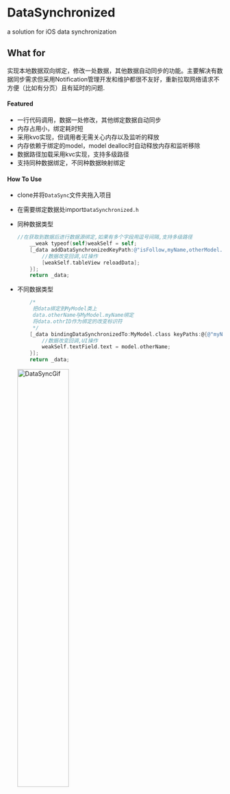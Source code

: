 # DataSynchronized
a solution for iOS data synchronization

## What for

实现本地数据双向绑定，修改一处数据，其他数据自动同步的功能。主要解决有数据同步需求但采用Notification管理开发和维护都很不友好，重新拉取网络请求不方便（比如有分页）且有延时的问题.

#### Featured

* 一行代码调用，数据一处修改，其他绑定数据自动同步
* 内存占用小，绑定耗时短
* 采用kvo实现，但调用者无需关心内存以及监听的释放
* 内存依赖于绑定的model，model dealloc时自动释放内存和监听移除
* 数据路径加载采用kvc实现，支持多级路径
* 支持同种数据绑定，不同种数据映射绑定

#### How To Use

* clone并将```DataSync```文件夹拖入项目

* 在需要绑定数据处import```DataSynchronized.h```

* 同种数据类型

  ```objective-c
  //在获取到数据后进行数据源绑定,如果有多个字段用逗号间隔,支持多级路径
      __weak typeof(self)weakSelf = self;
      [_data addDataSynchronizedKeyPath:@"isFollow,myName,otherModel.otherName" IDPath:@"myID" onChange:^(MyModel *  _Nonnull model) {
          //数据改变回调,UI操作
          [weakSelf.tableView reloadData];
      }];
      return _data;
  ```

* 不同数据类型

  ```objective-c
      /*
       把data绑定到MyModel类上
       data.otherName与MyModel.myName绑定
       将data.othrID作为绑定的改变标识符
       */
      [_data bindingDataSynchronizedTo:MyModel.class keyPaths:@{@"myName":@"otherName"} IDPath:@"otherID" onChange:^(OtherModel * _Nonnull model) {
          //数据改变回调,UI操作
          weakSelf.textField.text = model.otherName;
      }];
      return _data;
  ```
  <img src="https://github.com/piuSora/DataSynchronized/blob/master/DataSyncGif.gif" width = "50%" height = "50%" alt="DataSyncGif" align=center />

